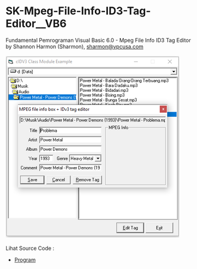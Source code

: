 # SK-Mpeg-File-Info-ID3-Tag-Editor__VB6
Fundamental Pemrograman Visual Basic 6.0 - Mpeg File Info ID3 Tag Editor by Shannon Harmon (Sharmon), sharmon@vpcusa.com<br><br>
<img src="https://github.com/RizkyKhapidsyah/SK-Mpeg-File-Info-ID3-Tag-Editor__VB6/blob/master/result/001.PNG"><br><br>
Lihat Source Code : <br>
- <a href="https://github.com/RizkyKhapidsyah/SK-Mpeg-File-Info-ID3-Tag-Editor__VB6">Program</a>
